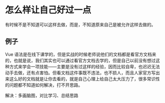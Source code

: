 # 怎么样让自己好过一点

有时候不是不知道可以这样去做，而是，不知道原来自己是被允许这样去做的。

## 例子

Vue 语法是在线下课学的，但是实战的时候老师说他们的文档都是看官方文档来的，也就是说，我们其实也可以通过看官方文档去学的，但是自己以前没有想过这种方式来学会一项技能——主要是没有过这样的经验，因而比较自卑，也迟迟无法动手去做，还有点害怕。但看文档这件事既不违法，也不损人，而且人家官方写出来这么好的文档就是让你去看的，就是自己心理上给自己太大压力了，很多常识性的问题都不知道如何解决，打不开思路。

解决：多画脑图，对比学习、总结思路